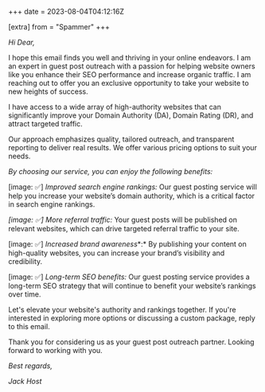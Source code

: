 +++
date = 2023-08-04T04:12:16Z

[extra]
from = "Spammer"
+++

*Hi Dear,*

I hope this email finds you well and thriving in your online endeavors. I
am an expert in guest post outreach with a passion for helping website
owners like you enhance their SEO performance and increase organic traffic.
I am reaching out to offer you an exclusive opportunity to take your
website to new heights of success.

I have access to a wide array of high-authority websites that can
significantly improve your Domain Authority (DA), Domain Rating (DR), and
attract targeted traffic.

Our approach emphasizes quality, tailored outreach, and transparent
reporting to deliver real results. We offer various pricing options to suit
your needs.

*By choosing our service, you can enjoy the following benefits:*

[image: ✅] *Improved search engine rankings:* Our guest posting service
will help you increase your website’s domain authority, which is a critical
factor in search engine rankings.

*[image: ✅] More referral traffic:* Your guest posts will be published on
relevant websites, which can drive targeted referral traffic to your site.

[image: ✅] *Increased brand awareness**:* By publishing your content on
high-quality websites, you can increase your brand’s visibility and
credibility.

[image: ✅] *Long-term SEO benefits:* Our guest posting service provides a
long-term SEO strategy that will continue to benefit your website’s
rankings over time.

Let's elevate your website's authority and rankings together. If you're
interested in exploring more options or discussing a custom package, reply
to this email.

Thank you for considering us as your guest post outreach partner. Looking
forward to working with you.

*Best regards,*

*Jack Host*
